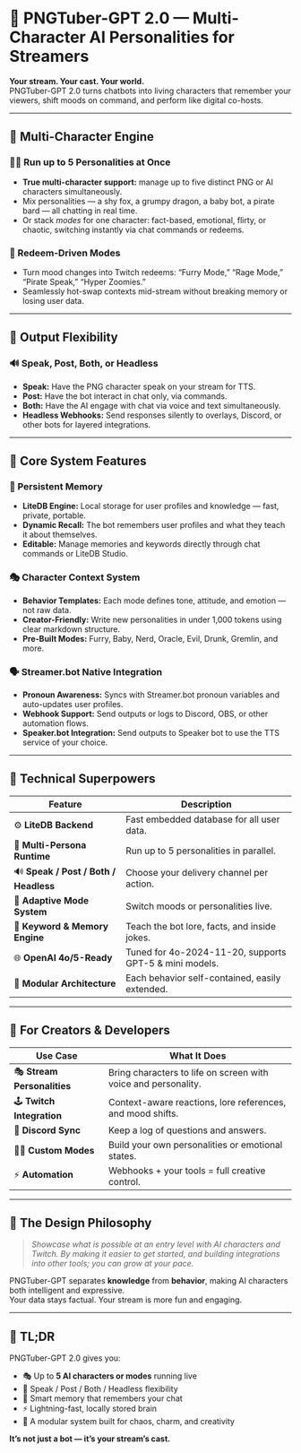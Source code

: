 # 🧠 PNGTuber-GPT 2.0 — Multi-Character AI Personalities for Streamers

**Your stream. Your cast. Your world.**  
PNGTuber-GPT 2.0 turns chatbots into living characters that remember your viewers, shift moods on command, and perform like digital co-hosts.

---

## 🌈 Multi-Character Engine

### 🧍‍♂️ Run up to 5 Personalities at Once
- **True multi-character support:** manage up to five distinct PNG or AI characters simultaneously.  
- Mix personalities — a shy fox, a grumpy dragon, a baby bot, a pirate bard — all chatting in real time.  
- Or stack *modes* for one character: fact-based, emotional, flirty, or chaotic, switching instantly via chat commands or redeems.

### 🧩 Redeem-Driven Modes
- Turn mood changes into Twitch redeems: “Furry Mode,” “Rage Mode,” “Pirate Speak,” “Hyper Zoomies.”  
- Seamlessly hot-swap contexts mid-stream without breaking memory or losing user data.

---

## 💬 Output Flexibility

### 🔊 Speak, Post, Both, or Headless
- **Speak:** Have the PNG character speak on your stream for TTS.
- **Post:** Have the bot interact in chat only, via commands.
- **Both:** Have the AI engage with chat via voice and text simultaneously. 
- **Headless Webhooks:** Send responses silently to overlays, Discord, or other bots for layered integrations.

---

## 🧠 Core System Features

### 💾 Persistent Memory
- **LiteDB Engine:** Local storage for user profiles and knowledge — fast, private, portable.  
- **Dynamic Recall:** The bot remembers user profiles and what they teach it about themselves.  
- **Editable:** Manage memories and keywords directly through chat commands or LiteDB Studio.

### 🎭 Character Context System
- **Behavior Templates:** Each mode defines tone, attitude, and emotion — not raw data.  
- **Creator-Friendly:** Write new personalities in under 1,000 tokens using clear markdown structure.  
- **Pre-Built Modes:** Furry, Baby, Nerd, Oracle, Evil, Drunk, Gremlin, and more.

### 🗣️ Streamer.bot Native Integration
- **Pronoun Awareness:** Syncs with Streamer.bot pronoun variables and auto-updates user profiles.  
- **Webhook Support:** Send outputs or logs to Discord, OBS, or other automation flows.
- **Speaker.bot Integration:** Send outputs to Speaker bot to use the TTS service of your choice. 

---

## 🔩 Technical Superpowers

| Feature | Description |
|----------|-------------|
| ⚙️ **LiteDB Backend** | Fast embedded database for all user data. |
| 🚀 **Multi-Persona Runtime** | Run up to 5 personalities in parallel. |
| 🔊 **Speak / Post / Both / Headless** | Choose your delivery channel per action. |
| 🧠 **Adaptive Mode System** | Switch moods or personalities live. |
| 🧩 **Keyword & Memory Engine** | Teach the bot lore, facts, and inside jokes. |
| 🌐 **OpenAI 4o/5-Ready** | Tuned for 4o-2024-11-20, supports GPT-5 & mini models. |
| 🧰 **Modular Architecture** | Each behavior self-contained, easily extended. |

---

## 🎨 For Creators & Developers

| Use Case | What It Does |
|-----------|--------------|
| 🎭 **Stream Personalities** | Bring characters to life on screen with voice and personality. |
| 🕹️ **Twitch Integration** | Context-aware reactions, lore references, and mood shifts. |
| 💬 **Discord Sync** | Keep a log of questions and answers. |
| 👩‍💻 **Custom Modes** | Build your own personalities or emotional states. |
| ⚡ **Automation** | Webhooks + your tools = full creative control. |

---

## 🧩 The Design Philosophy
> *Showcase what is possible at an entry level with AI characters and Twitch. By making it easier to get started,
and building integrations into other tools; you can grow at your pace.*

PNGTuber-GPT separates **knowledge** from **behavior**, making AI characters both intelligent and expressive.  
Your data stays factual. Your stream is more fun and engaging. 

---

## 🦊 TL;DR
PNGTuber-GPT 2.0 gives you:
- 🎭 Up to **5 AI characters or modes** running live  
- 💬 Speak / Post / Both / Headless flexibility  
- 💾 Smart memory that remembers your chat  
- ⚡ Lightning-fast, locally stored brain  
- 🧩 A modular system built for chaos, charm, and creativity  

**It’s not just a bot — it’s your stream’s cast.**